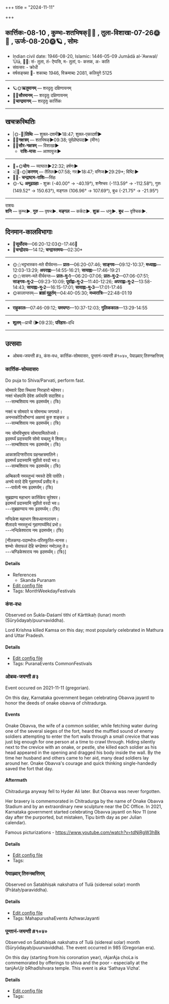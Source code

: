 +++
title = "2024-11-11"

+++
## कार्त्तिकः-08-10  ,  कुम्भः-शतभिषक्🌛🌌  ,  तुला-विशाखा-07-26🌞🌌  ,  ऊर्जः-08-20🌞🪐  ,  सोमः
- Indian civil date: 1946-08-20, Islamic: 1446-05-09 Jumādā al-ʾAwwal/ʾŪlā, 🌌🌞: सं- तुला, तं- ऐप्पसि, म- तुलां, प- कत्तक, अ- काति
- संवत्सरः - क्रोधी
- वर्षसङ्ख्या 🌛- शकाब्दः 1946, विक्रमाब्दः 2081, कलियुगे 5125
___________________
- 🪐🌞**ऋतुमानम्** — शरदृतुः दक्षिणायनम्
- 🌌🌞**सौरमानम्** — शरदृतुः दक्षिणायनम्
- 🌛**चान्द्रमानम्** — शरदृतुः कार्त्तिकः
___________________


## खचक्रस्थितिः
- |🌞-🌛|**तिथिः** — शुक्ल-दशमी►18:47; शुक्ल-एकादशी►  
- 🌌🌛**नक्षत्रम्** — शतभिषक्►09:38; पूर्वप्रोष्ठपदा► (मीनः)  
- 🌌🌞**सौर-नक्षत्रम्** — विशाखा►  
  - **राशि-मासः** — आश्वयुजः► 
___________________
- 🌛+🌞**योगः** — व्याघातः►22:32; हर्षणः►  
- २|🌛-🌞|**करणम्** — तैतिलः►07:58; गरः►18:47; वणिजः►29:29*; विष्टिः►  
- 🌌🌛- **चन्द्राष्टम-राशिः**—सिंहः  
- 🌞-🪐 **अमूढग्रहाः** - शुक्रः (-40.00° → -40.19°), शनैश्चरः (-113.59° → -112.58°), गुरुः (149.52° → 150.63°), मङ्गलः (106.96° → 107.69°), बुधः (-21.75° → -21.95°)
___________________
राशयः  
**शनि** — कुम्भः►. **गुरु** — वृषभः►. **मङ्गल** — कर्कटः►. **शुक्र** — धनुः►. **बुध** — वृश्चिकः►. 
___________________


## दिनमान-कालविभागाः
- 🌅**सूर्योदयः**—06:20-12:03🌞️-17:46🌇  
- 🌛**चन्द्रोदयः**—14:12; **चन्द्रास्तमयः**—02:30*  
___________________
- 🌞⚝भट्टभास्कर-मते वीर्यवन्तः— **प्रातः**—06:20-07:46; **साङ्गवः**—09:12-10:37; **मध्याह्नः**—12:03-13:29; **अपराह्णः**—14:55-16:21; **सायाह्नः**—17:46-19:21  
- 🌞⚝सायण-मते वीर्यवन्तः— **प्रातः-मु॰1**—06:20-07:06; **प्रातः-मु॰2**—07:06-07:51; **साङ्गवः-मु॰2**—09:23-10:09; **पूर्वाह्णः-मु॰2**—11:40-12:26; **अपराह्णः-मु॰2**—13:58-14:43; **सायाह्नः-मु॰2**—16:15-17:01; **सायाह्नः-मु॰3**—17:01-17:46  
- 🌞कालान्तरम्— **ब्राह्मं मुहूर्तम्**—04:40-05:30; **मध्यरात्रिः**—22:48-01:19  
___________________
- **राहुकालः**—07:46-09:12; **यमघण्टः**—10:37-12:03; **गुलिककालः**—13:29-14:55  
___________________
- **शूलम्**—प्राची (►09:23); **परिहारः**–दधि  
___________________

## उत्सवाः
- ओबव्व-जयन्ती #३, कंस-वधः, कार्त्तिक-सोमवासरः, पून्तानं-जयन्ती #१०४०, पेयाऴ्वार् तिरुनक्षत्तिरम्
### कार्त्तिक-सोमवासरः



Do puja to Shiva/Parvati, perform fast.

सोमवारे दिवा स्थित्वा निराहारो महेश्वर।  
नक्तं भोक्ष्यामि देवेश अर्पयामि सदाशिव॥  
---साम्बशिवाय नमः इदमर्घ्यम्। (त्रिः)  
  
नक्तं च सोमवारे च सोमनाथ जगत्पते।  
अनन्तकोटिसौभाग्यं अक्षय्यं कुरु शङ्कर ॥  
---साम्बशिवाय नमः इदमर्घ्यम्। (त्रिः)  
  
नमः सोमविभूषाय सोमायामिततेजसे।  
इदमर्घ्यं प्रदास्यामि सोमो यच्छतु मे शिवम्॥  
---साम्बशिवाय नमः इदमर्घ्यम्। (त्रिः)  
  
आकाशदिग्शरीराय ग्रहनक्षत्रमालिने।  
इदमर्घ्यं प्रदास्यामि सुप्रीतो वरदो भव॥  
---साम्बशिवाय नमः इदमर्घ्यम्। (त्रिः)  
  
  
अम्बिकायै नमस्तुभ्यं नमस्ते देवि पार्वति।  
अनघे वरदे देवि गृहाणार्घ्यं प्रसीद मे॥  
---पार्वत्यै नमः इदमर्घ्यम्। (त्रिः)  
  
  
सुब्रह्मण्य महाभाग कार्त्तिकेय सुरेश्वर।  
इदमर्घ्यं प्रदास्यामि सुप्रीतो वरदो भव॥  
---सुब्रह्मण्याय नमः इदमर्घ्यम्। (त्रिः)  
  
नन्दिकेश महाभाग शिवध्यानपरायण।  
शैलादये नमस्तुभ्यं गृहाणार्घ्यमिदं प्रभो॥  
---नन्दिकेश्वराय नमः इदमर्घ्यम्। (त्रिः)  
  
[नीलकण्ठ-पदाम्भोज-परिस्फुरित-मानस।  
शम्भोः सेवाफलं देहि चण्डेश्वर नमोऽस्तु ते॥  
---चण्डिकेश्वराय नमः इदमर्घ्यम्। (त्रिः)]



#### Details
- References
  - Skanda Puranam
- [Edit config file](https://github.com/jyotisham/adyatithi/blob/master/devatA/shaiva/description_only/kArttikA~sOmavAsaraH.toml)
- Tags: MonthWeekdayFestivals


### कंस-वधः

Observed on Śukla-Daśamī tithi of Kārttikaḥ (lunar) month (Sūryōdayaḥ/puurvaviddha). 

Lord Krishna killed Kamsa on this day; most popularly celebrated in Mathura and Uttar Pradesh.

#### Details
- [Edit config file](https://github.com/jyotisham/adyatithi/blob/master/devatA/vaiShNava/lunar_month/tithi/08/10/kaMsa-vadhaH.toml)
- Tags: PuranaEvents CommonFestivals


### ओबव्व-जयन्ती #३

Event occured on 2021-11-11 (gregorian). 

On this day, Karnataka government began celebrating Obavva jayantI to honor the deeds of onake obavva of chitradurga.

#### Events
Onake Obavva, the wife of a common soldier, while fetching water during one of the several sieges of the fort, heard the muffled sound of enemy soldiers attempting to enter the fort walls through a small crevice that was just big enough for one person at a time to crawl through. Hiding silently next to the crevice with an onake, or pestle, she killed each soldier as his head appeared in the opening and dragged his body inside the wall. By the time her husband and others came to her aid, many dead soldiers lay around her. Onake Obavva's courage and quick thinking single-handedly saved the fort that day. 

#### Aftermath
Chitradurga anyway fell to Hyder Ali later. But Obavva was never forgotten. 

Her bravery is commemorated in Chitradurga by the name of Onake Obavva Stadium and by an extraordinary new sculpture near the DC Office. In 2021, Karnataka government started celebrating Obavva jayantI on Nov 11 (one day after the purported, but mistaken, Tipu birth day as per Julian calendar). 

Famous picturizations - https://www.youtube.com/watch?v=tdNjRgW3hBk

#### Details
- [Edit config file](https://github.com/jyotisham/adyatithi/blob/master/mahApuruSha/xatra-later/gregorian/day/11/11/obavva-jayantI.toml)
- Tags: 


### पेयाऴ्वार् तिरुनक्षत्तिरम्

Observed on Śatabhiṣak nakshatra of Tulā (sidereal solar) month (Prātaḥ/paraviddha). 



#### Details
- [Edit config file](https://github.com/jyotisham/adyatithi/blob/master/mahApuruSha/ALvAr/sidereal_solar_month/nakshatra/07/24/pEyAzhvAr_tirunakSattiram.toml)
- Tags: MahapurushaEvents AzhwarJayanti


### पून्तानं-जयन्ती #१०४०

Observed on Śatabhiṣak nakshatra of Tulā (sidereal solar) month (Sūryōdayaḥ/puurvaviddha). The event occurred in 985 (Gregorian era).  


On this day (starting from his coronation year), rAjarAja choLa is commemorated by offerings to shiva and the poor - especially at the tanjAvUjr bRhadIshvara temple. This event is aka ‘Sathaya Vizha’.

#### Details
- [Edit config file](https://github.com/jyotisham/adyatithi/blob/master/mahApuruSha/xatra/sidereal_solar_month/nakshatra/07/24/rAjarAja-chola-dAnotsavaH.toml)
- Tags: 


